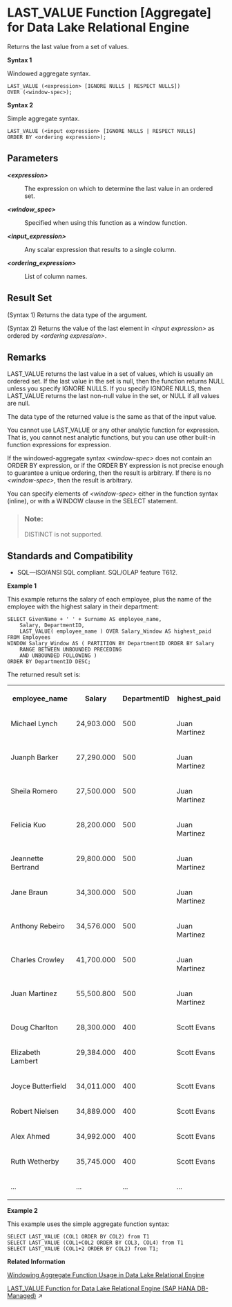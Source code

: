 <!-- loioa55bfa7784f21015b86bd5dcfa28a6a5 -->

# LAST\_VALUE Function \[Aggregate\] for Data Lake Relational Engine

Returns the last value from a set of values.



**Syntax 1**

Windowed aggregate syntax.

```
LAST_VALUE (<expression> [IGNORE NULLS | RESPECT NULLS])
OVER (<window-spec>);
```

**Syntax 2**

Simple aggregate syntax.

```
LAST_VALUE (<input expression> [IGNORE NULLS | RESPECT NULLS] 
ORDER BY <ordering expression>);
```



<a name="loioa55bfa7784f21015b86bd5dcfa28a6a5__LAST_VALUE_parm1"/>

## Parameters


<dl>
<dt><b>

*<expression\>*

</b></dt>
<dd>

The expression on which to determine the last value in an ordered set.



</dd><dt><b>

*<window\_spec\>*

</b></dt>
<dd>

Specified when using this function as a window function.



</dd><dt><b>

*<input\_expression\>*

</b></dt>
<dd>

Any scalar expression that results to a single column.



</dd><dt><b>

*<ordering\_expression\>*

</b></dt>
<dd>

List of column names.



</dd>
</dl>



<a name="loioa55bfa7784f21015b86bd5dcfa28a6a5__LAST_VALUE_returns1"/>

## Result Set

\(Syntax 1\) Returns the data type of the argument.

\(Syntax 2\) Returns the value of the last element in *<input expression\>* as ordered by *<ordering expression\>*.



<a name="loioa55bfa7784f21015b86bd5dcfa28a6a5__LAST_VALUE_remarks1"/>

## Remarks

LAST\_VALUE returns the last value in a set of values, which is usually an ordered set. If the last value in the set is null, then the function returns NULL unless you specify IGNORE NULLS. If you specify IGNORE NULLS, then LAST\_VALUE returns the last non-null value in the set, or NULL if all values are null.

The data type of the returned value is the same as that of the input value.

You cannot use LAST\_VALUE or any other analytic function for expression. That is, you cannot nest analytic functions, but you can use other built-in function expressions for expression.

If the windowed-aggregate syntax *<window-spec\>* does not contain an ORDER BY expression, or if the ORDER BY expression is not precise enough to guarantee a unique ordering, then the result is arbitrary. If there is no *<window-spec\>*, then the result is arbitrary.

You can specify elements of *<window-spec\>* either in the function syntax \(inline\), or with a WINDOW clause in the SELECT statement.

> ### Note:  
> DISTINCT is not supported.



<a name="loioa55bfa7784f21015b86bd5dcfa28a6a5__LAST_VALUE_standards1"/>

## Standards and Compatibility

-   SQL—ISO/ANSI SQL compliant. SQL/OLAP feature T612.




**Example 1**

This example returns the salary of each employee, plus the name of the employee with the highest salary in their department:

```
SELECT GivenName + ' ' + Surname AS employee_name, 
	Salary, DepartmentID,
	LAST_VALUE( employee_name ) OVER Salary_Window AS highest_paid
FROM Employees
WINDOW Salary_Window AS ( PARTITION BY DepartmentID ORDER BY Salary 
	RANGE BETWEEN UNBOUNDED PRECEDING 
	AND UNBOUNDED FOLLOWING )
ORDER BY DepartmentID DESC;
```

The returned result set is:


<table>
<tr>
<th valign="top" rowspan="1">

employee\_name

</th>
<th valign="top" rowspan="1">

Salary

</th>
<th valign="top" rowspan="1">

DepartmentID

</th>
<th valign="top" rowspan="1">

highest\_paid

</th>
</tr>
<tr>
<td valign="top" rowspan="1">

Michael Lynch

</td>
<td valign="top" rowspan="1">

24,903.000

</td>
<td valign="top" rowspan="1">

500

</td>
<td valign="top" rowspan="1">

Juan Martinez

</td>
</tr>
<tr>
<td valign="top" rowspan="1">

Juanph Barker

</td>
<td valign="top" rowspan="1">

27,290.000

</td>
<td valign="top" rowspan="1">

500

</td>
<td valign="top" rowspan="1">

Juan Martinez

</td>
</tr>
<tr>
<td valign="top" rowspan="1">

Sheila Romero

</td>
<td valign="top" rowspan="1">

27,500.000

</td>
<td valign="top" rowspan="1">

500

</td>
<td valign="top" rowspan="1">

Juan Martinez

</td>
</tr>
<tr>
<td valign="top" rowspan="1">

Felicia Kuo

</td>
<td valign="top" rowspan="1">

28,200.000

</td>
<td valign="top" rowspan="1">

500

</td>
<td valign="top" rowspan="1">

Juan Martinez

</td>
</tr>
<tr>
<td valign="top" rowspan="1">

Jeannette Bertrand

</td>
<td valign="top" rowspan="1">

29,800.000

</td>
<td valign="top" rowspan="1">

500

</td>
<td valign="top" rowspan="1">

Juan Martinez

</td>
</tr>
<tr>
<td valign="top" rowspan="1">

Jane Braun

</td>
<td valign="top" rowspan="1">

34,300.000

</td>
<td valign="top" rowspan="1">

500

</td>
<td valign="top" rowspan="1">

Juan Martinez

</td>
</tr>
<tr>
<td valign="top" rowspan="1">

Anthony Rebeiro

</td>
<td valign="top" rowspan="1">

34,576.000

</td>
<td valign="top" rowspan="1">

500

</td>
<td valign="top" rowspan="1">

Juan Martinez

</td>
</tr>
<tr>
<td valign="top" rowspan="1">

Charles Crowley

</td>
<td valign="top" rowspan="1">

41,700.000

</td>
<td valign="top" rowspan="1">

500

</td>
<td valign="top" rowspan="1">

Juan Martinez

</td>
</tr>
<tr>
<td valign="top" rowspan="1">

Juan Martinez

</td>
<td valign="top" rowspan="1">

55,500.800

</td>
<td valign="top" rowspan="1">

500

</td>
<td valign="top" rowspan="1">

Juan Martinez

</td>
</tr>
<tr>
<td valign="top" rowspan="1">

Doug Charlton

</td>
<td valign="top" rowspan="1">

28,300.000

</td>
<td valign="top" rowspan="1">

400

</td>
<td valign="top" rowspan="1">

Scott Evans

</td>
</tr>
<tr>
<td valign="top" rowspan="1">

Elizabeth Lambert

</td>
<td valign="top" rowspan="1">

29,384.000

</td>
<td valign="top" rowspan="1">

400

</td>
<td valign="top" rowspan="1">

Scott Evans

</td>
</tr>
<tr>
<td valign="top" rowspan="1">

Joyce Butterfield

</td>
<td valign="top" rowspan="1">

34,011.000

</td>
<td valign="top" rowspan="1">

400

</td>
<td valign="top" rowspan="1">

Scott Evans

</td>
</tr>
<tr>
<td valign="top" rowspan="1">

Robert Nielsen

</td>
<td valign="top" rowspan="1">

34,889.000

</td>
<td valign="top" rowspan="1">

400

</td>
<td valign="top" rowspan="1">

Scott Evans

</td>
</tr>
<tr>
<td valign="top" rowspan="1">

Alex Ahmed

</td>
<td valign="top" rowspan="1">

34,992.000

</td>
<td valign="top" rowspan="1">

400

</td>
<td valign="top" rowspan="1">

Scott Evans

</td>
</tr>
<tr>
<td valign="top" rowspan="1">

Ruth Wetherby

</td>
<td valign="top" rowspan="1">

35,745.000

</td>
<td valign="top" rowspan="1">

400

</td>
<td valign="top" rowspan="1">

Scott Evans

</td>
</tr>
<tr>
<td valign="top" rowspan="1">

...

</td>
<td valign="top" rowspan="1">

...

</td>
<td valign="top" rowspan="1">

...

</td>
<td valign="top" rowspan="1">

...

</td>
</tr>
</table>

**Example 2**

This example uses the simple aggregate function syntax:

```
SELECT LAST_VALUE (COL1 ORDER BY COL2) from T1
SELECT LAST_VALUE (COL1+COL2 ORDER BY COL3, COL4) from T1 
SELECT LAST_VALUE (COL1+2 ORDER BY COL2) from T1;
```

**Related Information**  


[Windowing Aggregate Function Usage in Data Lake Relational Engine](windowing-aggregate-function-usage-in-data-lake-relational-engine-a527f35.md "A major feature of the ISO/ANSI SQL extensions for OLAP is a construct called a window.")

[LAST_VALUE Function for Data Lake Relational Engine (SAP HANA DB-Managed)](https://help.sap.com/viewer/a898e08b84f21015969fa437e89860c8/2023_4_QRC/en-US/8cf5191242464c6bb1965cbb657bdab1.html "Returns the last value from a set of values.") :arrow_upper_right:

